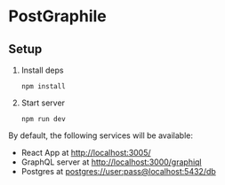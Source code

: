 # PostGraphile

## Setup

1. Install deps

   ```console
   npm install
   ```

2. Start server

   ```console
   npm run dev
   ```

By default, the following services will be available:

- React App at <http://localhost:3005/>
- GraphQL server at <http://localhost:3000/graphiql>
- Postgres at <postgres://user:pass@localhost:5432/db>
